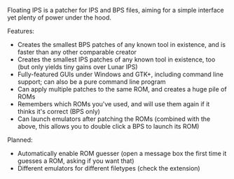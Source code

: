 Floating IPS is a patcher for IPS and BPS files, aiming for a simple interface yet plenty of power under the hood.

Features:
- Creates the smallest BPS patches of any known tool in existence, and is faster than any other comparable creator
- Creates the smallest IPS patches of any known tool in existence, too (but only yields tiny gains over Lunar IPS)
- Fully-featured GUIs under Windows and GTK+, including command line support; can also be a pure command line program
- Can apply multiple patches to the same ROM, and creates a huge pile of ROMs
- Remembers which ROMs you've used, and will use them again if it thinks it's correct (BPS only)
- Can launch emulators after patching the ROMs (combined with the above, this allows you to double click a BPS to launch its ROM)

Planned:
- Automatically enable ROM guesser (open a message box the first time it guesses a ROM, asking if you want that)
- Different emulators for different filetypes (check the extension)
